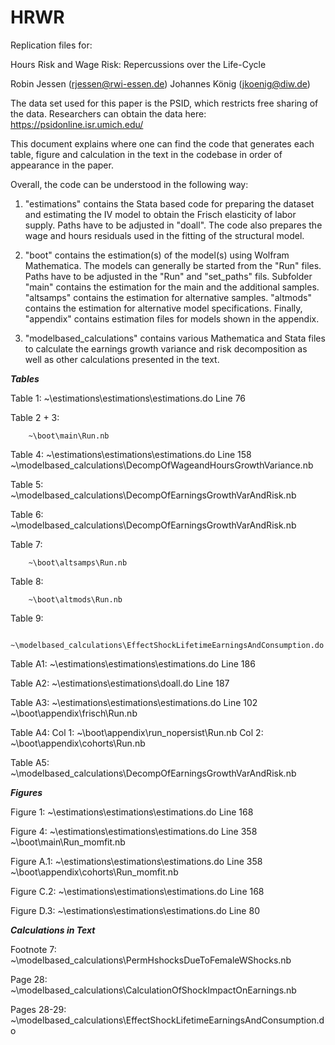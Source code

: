 # HRWR
Replication files for:

Hours Risk and Wage Risk: Repercussions over the Life-Cycle 


Robin Jessen (rjessen@rwi-essen.de)
Johannes König (jkoenig@diw.de)

The data set used for this paper is the PSID, which restricts free sharing of the data. Researchers can obtain the data here: https://psidonline.isr.umich.edu/


This document explains where one can find the code that generates
each table, figure and calculation in the text in the codebase
in order of appearance in the paper.

Overall, the code can be understood in the following way:

1. "estimations" contains the Stata based code for preparing the dataset
   and estimating the IV model to obtain the Frisch elasticity of labor supply.
   Paths have to be adjusted in "doall".
   The code also prepares the wage and hours residuals used in the fitting of the structural model.

2. "boot" contains the estimation(s) of the model(s) using Wolfram Mathematica.
    The models can generally be started from the "Run" files. 
    Paths have to be adjusted in the "Run" and "set_paths" fils.
    Subfolder "main" contains the estimation for the main and the additional samples.
    "altsamps" contains the estimation for alternative samples.
    "altmods" contains the estimation for alternative model specifications.
    Finally, "appendix" contains estimation files for models shown in the appendix.

3. "modelbased_calculations" contains various Mathematica and Stata files to calculate
    the earnings growth variance and risk decomposition as well as other calculations
    presented in the text. 



***Tables***

Table 1: 
		~\estimations\estimations\estimations.do Line 76

Table 2 + 3: 
		
  		~\boot\main\Run.nb

Table 4: 
		~\estimations\estimations\estimations.do  Line 158  
		~\modelbased_calculations\DecompOfWageandHoursGrowthVariance.nb

Table 5:
		~\modelbased_calculations\DecompOfEarningsGrowthVarAndRisk.nb

Table 6:
		~\modelbased_calculations\DecompOfEarningsGrowthVarAndRisk.nb


Table 7: 
		
  		~\boot\altsamps\Run.nb

Table 8: 
		
  		~\boot\altmods\Run.nb

Table 9: 
		
  		~\modelbased_calculations\EffectShockLifetimeEarningsAndConsumption.do


Table A1:
		 ~\estimations\estimations\estimations.do  Line 186

Table A2: 
		 ~\estimations\estimations\doall.do Line 187

Table A3: 
		 ~\estimations\estimations\estimations.do  Line 102
		 ~\boot\appendix\frisch\Run.nb

Table A4: 
	Col 1: 
		 ~\boot\appendix\run_nopersist\Run.nb
	Col 2: 
		 ~\boot\appendix\cohorts\Run.nb

Table A5: 	
		~\modelbased_calculations\DecompOfEarningsGrowthVarAndRisk.nb

***Figures***

Figure 1:
		 ~\estimations\estimations\estimations.do  Line 168 

Figure 4:
		 ~\estimations\estimations\estimations.do  Line 358 
	       ~\boot\main\Run_momfit.nb


Figure A.1:
		 ~\estimations\estimations\estimations.do  Line 358 
		 ~\boot\appendix\cohorts\Run_momfit.nb

Figure C.2:
		 ~\estimations\estimations\estimations.do  Line 168 

Figure D.3:
		~\estimations\estimations\estimations.do  Line 80 

***Calculations in Text***

Footnote 7:
		~\modelbased_calculations\PermHshocksDueToFemaleWShocks.nb

Page 28: 
		~\modelbased_calculations\CalculationOfShockImpactOnEarnings.nb

Pages 28-29:
		~\modelbased_calculations\EffectShockLifetimeEarningsAndConsumption.do
